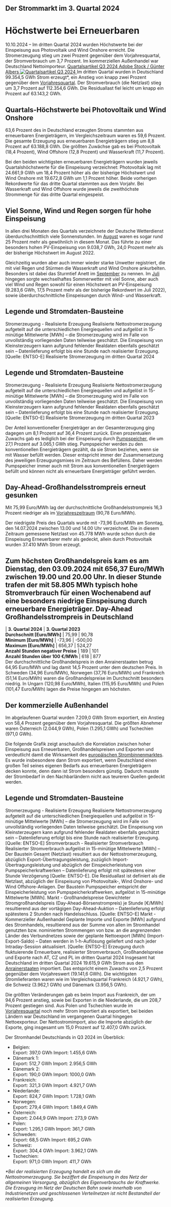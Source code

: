 





## Der Strommarkt im 3. Quartal 2024
# Höchstwerte bei Erneuerbaren


10.10.2024 – Im dritten Quartal 2024 wurden Höchstwerte bei der Einspeisung aus Photovoltaik und Wind Onshore erreicht. Die Stromerzeugung stieg um zwei Prozent gegenüber dem Vorjahresquartal, der Stromverbrauch um 3,7 Prozent. Im kommerziellen Außenhandel war Deutschland Nettoimporteur.
[ Quartalsartikel Q3 2024 Adobe Stock / Günter Albers ![Quartalsartikel Q3 2024](https://www.smard.de/resource/blob/215018/61833cbfdc031941652f9a8a7c3d1120/adobestock-216275201-guenteralbers-data.jpg) ](https://www.smard.de/resource/blob/215018/61833cbfdc031941652f9a8a7c3d1120/adobestock-216275201-guenteralbers-data.jpg)
Im dritten Quartal wurden in Deutschland 99.354,5 GWh Strom erzeugt*, ein Anstieg von knapp zwei Prozent gegenüber dem [Vorjahresquartal](https://www.smard.de/page/home/topic-article/444/211148/grosshandelspreis-erneut-gesunken). Der Stromverbrauch (die Netzlast) stieg um 3,7 Prozent auf 112.354,6 GWh. Die Residuallast fiel leicht um knapp ein Prozent auf 63.143,2 GWh.
## Quartals-Höchstwerte bei Photovoltaik und Wind Onshore
63,6 Prozent des in Deutschland erzeugten Stroms stammten aus erneuerbaren Energieträgern, im Vergleichszeitraum waren es 59,6 Prozent. Die gesamte Erzeugung aus erneuerbaren Energieträgern stieg um 8,8 Prozent auf 63.188,8 GWh. Die größten Zuwächse gab es bei Photovoltaik (18,4 Prozent), Wind Offshore (12,8 Prozent) und Wasserkraft (11,7 Prozent).








Bei den beiden wichtigsten erneuerbaren Energieträgern wurden jeweils Quartalshöchstwerte für die Einspeisung verzeichnet: Photovoltaik lag mit 24.661,9 GWh um 18,4 Prozent höher als der bisherige Höchstwert und Wind Onshore mit 19.672,8 GWh um 1,1 Prozent höher. Beide vorherigen Rekordwerte für das dritte Quartal stammten aus dem Vorjahr. Bei Wasserkraft und Wind Offshore wurde jeweils die zweithöchste Strommenge für das dritte Quartal eingespeist.
## Viel Sonne, Wind und Regen sorgen für hohe Einspeisung
In allen drei Monaten des Quartals verzeichnete der Deutsche Wetterdienst überdurchschnittlich viele Sonnenstunden. Im [August](https://www.dwd.de/DE/presse/pressemitteilungen/DE/2024/20240830_deutschlandwetter_august2024_news.html) waren es sogar rund 25 Prozent mehr als gewöhnlich in diesem Monat. Das führte zu einer besonders hohen PV-Einspeisung von 9.038,7 GWh, 24,0 Prozent mehr als der bisherige Höchstwert im August 2022.  
  
Gleichzeitig wurden aber auch immer wieder starke Unwetter registriert, die mit viel Regen und Stürmen die Wasserkraft und Wind Onshore ankurbelten. Besonders ist dabei das Sturmtief Anett im [September](https://www.dwd.de/DE/presse/pressemitteilungen/DE/2024/20240930_deutschlandwetter_september2024_news.html) zu nennen. Im [Juli](https://www.dwd.de/DE/presse/pressemitteilungen/DE/2024/20240730_deutschlandwetter_juli2024_news.html) hingegen sorgte wechselhaftes Sommerwetter mit viel Sonne, aber auch viel Wind und Regen sowohl für einen Höchstwert an PV-Einspeisung (9.283,6 GWh, 17,5 Prozent mehr als der bisherige Rekordwert im Juli 2022), sowie überdurchschnittliche Einspeisungen durch Wind- und Wasserkraft.




  


  

## Legende und Stromdaten-Bausteine
Stromerzeugung - Realisierte Erzeugung 
Realisierte Nettostromerzeugung aufgeteilt auf die unterschiedlichen Energiequellen und aufgelöst in 15-minütige Mittelwerte [MWh] – die Stromerzeugung wird im Falle von unvollständig vorliegenden Daten teilweise geschätzt. Die Einspeisung von Kleinsterzeugern kann aufgrund fehlender Realdaten ebenfalls geschätzt sein – Datenlieferung erfolgt bis eine Stunde nach realisierter Erzeugung. [Quelle: ENTSO-E]
Realisierte Stromerzeugung im dritten Quartal 2024




  


  

## Legende und Stromdaten-Bausteine
Stromerzeugung - Realisierte Erzeugung 
Realisierte Nettostromerzeugung aufgeteilt auf die unterschiedlichen Energiequellen und aufgelöst in 15-minütige Mittelwerte [MWh] – die Stromerzeugung wird im Falle von unvollständig vorliegenden Daten teilweise geschätzt. Die Einspeisung von Kleinsterzeugern kann aufgrund fehlender Realdaten ebenfalls geschätzt sein – Datenlieferung erfolgt bis eine Stunde nach realisierter Erzeugung. [Quelle: ENTSO-E]
Realisierte Stromerzeugung im dritten Quartal 2023


Der Anteil konventioneller Energieträger an der Gesamterzeugung ging dagegen um 8,1 Prozent auf 36,4 Prozent zurück. Einen prozentualen Zuwachs gab es lediglich bei der Einspeisung durch [Pumpspeicher](https://www.smard.de/home/neu-auf-smard-daten-zum-strombezug-von-pumpspeicherkraftwerken-204384), die um 27,1 Prozent auf 3.065,1 GWh stieg. Pumpspeicher werden zu den konventionellen Energieträgern gezählt, da sie Strom beziehen, wenn sie mit Wasser befüllt werden. Dieser entspricht immer der Zusammensetzung des jeweiligen Erzeugungsmixes im Zeitraum des Befüllens. Daher werden Pumpspeicher immer auch mit Strom aus konventionellen Energieträgern befüllt und können nicht als erneuerbare Energieträger geführt werden.
## Day-Ahead-Großhandelsstrompreis erneut gesunken
Mit 75,99 Euro/MWh lag der durchschnittliche Großhandelsstrompreis 16,3 Prozent niedriger als im [Vorjahreszeitraum](https://www.smard.de/page/home/topic-article/444/211148/grosshandelspreis-erneut-gesunken) (90,78 Euro/MWh).  
  
Der niedrigste Preis des Quartals wurde mit -73,96 Euro/MWh am Sonntag, den 14.07.2024 zwischen 13.00 und 14.00 Uhr verzeichnet. Die in diesem Zeitraum gemessene Netzlast von 45.778 MWh wurde schon durch die Einspeisung Erneuerbarer mehr als gedeckt, allein durch Photovoltaik wurden 37.410 MWh Strom erzeugt.  
  
Zum höchsten Großhandelspreis kam es am Dienstag, den 03.09.2024 mit 656,37 Euro/MWh zwischen 19.00 und 20.00 Uhr. In dieser Stunde trafen der mit 58.805 MWh typisch hohe Stromverbrauch für einen Wochenabend auf eine besonders niedrige Einspeisung durch erneuerbare Energieträger.
**Day-Ahead Großhandelsstrompreis in Deutschland**  
---  
| **3. Quartal 2024** | **3. Quartal 2023**  
**Durchschnitt [Euro/MWh]** |  75,99 | 90,78  
**Minimum [Euro/MWh]** | -73,96 | -500,00  
**Maximum [Euro/MWh]** | 656,37 | 524,27  
**Anzahl Stunden negativer Preise** | 189 | 101  
**Anzahl Stunden über 100 €/MWh** | 618 | 877  
Der durchschnittliche Großhandelspreis in den Anrainerstaaten betrug 64,95 Euro/MWh und lag damit 14,5 Prozent unter dem deutschen Preis. In Schweden (34,96 Euro/MWh), Norwegen (37,76 Euro/MWh) und Frankreich (51,14 Euro/MWh) waren die Großhandelspreise im Durchschnitt besonders niedrig. In Ungarn (120,98 Euro/MWh), Italien (115,95 Euro/MWh) und Polen (101,47 Euro/MWh) lagen die Preise hingegen am höchsten.
## Der kommerzielle Außenhandel
Im abgelaufenen Quartal wurden 7.209,0 GWh Strom exportiert, ein Anstieg von 58,4 Prozent gegenüber dem Vorjahresquartal. Die größten Abnehmer waren Österreich (2.044,9 GWh), Polen (1.295,1 GWh) und Tschechien (971,0 GWh).  
  
Die folgende Grafik zeigt anschaulich die Korrelation zwischen hoher Einspeisung aus Erneuerbaren, Großhandelspreisen und Exporten und verdeutlicht damit die Wirksamkeit des [europäischen Strombinnenmarktes](https://www.smard.de/page/home/wiki-article/446/548/grenzueberschreitender-stromhandel). Es wurde insbesondere dann Strom exportiert, wenn Deutschland einen großen Teil seines eigenen Bedarfs aus erneuerbaren Energieträgern decken konnte, denn dann ist Strom besonders günstig. Dadurch musste der Strombedarf in den Nachbarländern nicht aus teureren Quellen gedeckt werden.




  

  

## Legende und Stromdaten-Bausteine
Stromerzeugung - Realisierte Erzeugung 
Realisierte Nettostromerzeugung aufgeteilt auf die unterschiedlichen Energiequellen und aufgelöst in 15-minütige Mittelwerte [MWh] – die Stromerzeugung wird im Falle von unvollständig vorliegenden Daten teilweise geschätzt. Die Einspeisung von Kleinsterzeugern kann aufgrund fehlender Realdaten ebenfalls geschätzt sein – Datenlieferung erfolgt bis eine Stunde nach realisierter Erzeugung. [Quelle: ENTSO-E]
Stromverbrauch - Realisierter Stromverbrauch 
Realisierter Stromverbrauch aufgelöst in 15-minütige Mittelwerte [MWh] – Der Baustein Gesamt (Netzlast) resultiert aus der Nettostromerzeugung, abzüglich Export-Übertragungsleistung, zuzüglich Import-Übertragungsleistung und abzüglich der Einspeicherleistung von Pumpspeicherkraftwerken – Datenlieferung erfolgt mit spätestens einer Stunde Verzögerung [Quelle: ENTSO-E]. Die Residuallast ist definiert als die Netzlast, abzüglich der Einspeisung von Photovoltaik-, Wind Onshore- und Wind Offshore-Anlagen. Der Baustein Pumpspeicher entspricht der Einspeicherleistung von Pumpspeicherkraftwerken, aufgelöst in 15-minütige Mittelwerte [MWh].
Markt - Großhandelspreise 
Gewichteter Stromgroßhandelspreis (Day-Ahead-Börsenstrompreis) je Stunde [€/MWh] resultierend aus der vortägigen Day-Ahead-Auktion – Datenlieferung erfolgt spätestens 2 Stunden nach Handelsschluss. [Quelle: ENTSO-E]
Markt - Kommerzieller Außenhandel 
Geplante Importe und Exporte [MWh] aufgrund des Stromhandels, resultierend aus der Summe von allen im Stromhandel genutzten bzw. nominierten Strommengen von bzw. an die angrenzenden Länder des Verbundnetzes sowie der geplante Nettoexport [MWh] (Import-Export-Saldo) – Daten werden in 1-h-Auflösung geliefert und nach jeder Intraday-Session aktualisiert. [Quelle: ENTSO-E]
Erzeugung durch fluktuierende Erneuerbare, realisierter Stromverbrauch, Großhandelspreise und Exporte nach AT, CZ und PL im dritten Quartal 2024
Insgesamt hat Deutschland im dritten Quartal 2024 19.615,9 GWh Strom aus den [Anrainerstaaten](https://www.smard.de/home/neu-durchschnittspreise-von-anrainerstaaten-208200) importiert. Das entspricht einem Zuwachs von 2,5 Prozent gegenüber dem Vorjahreswert (19.141,6 GWh). Die wichtigsten Stromlieferanten waren wie im Vergleichsquartal Frankreich (4.921,7 GWh), die Schweiz (3.962,1 GWh) und Dänemark (3.956,5 GWh).  
  
Die größten Veränderungen gab es beim Import aus Frankreich, der um 94,6 Prozent anstieg, sowie bei Exporten in die Niederlande, die um 208,7 Prozent gestiegen sind. Aus Polen und Tschechien wurde im [Vorjahresquartal](https://www.smard.de/page/home/topic-article/444/211148/grosshandelspreis-erneut-gesunken) noch mehr Strom importiert als exportiert, bei beiden Ländern war Deutschland im vergangenen Quartal hingegen Nettoexporteur. Der Nettostromimport, also die Importe abzüglich der Exporte, ging insgesamt um 15,0 Prozent auf 12.407,0 GWh zurück.  
  
Der Stromhandel Deutschlands in Q3 2024 im Überblick:
  * Belgien:  
Export: 397,0 GWh Import: 1.455,6 GWh
  * Dänemark 1:  
Export: 512,7 GWh Import: 2.956,5 GWh
  * Dänemark 2:  
Export: 190,0 GWh Import: 1000,0 GWh
  * Frankreich:  
Export: 321,3 GWh Import: 4.921,7 GWh
  * Niederlande:  
Export: 824,7 GWh Import: 1.728,1 GWh
  * Norwegen:  
Export: 279,4 GWh Import: 1.849,4 GWh
  * Österreich:  
Export: 2.044,9 GWh Import: 273,9 GWh
  * Polen:  
Export: 1.295,1 GWh Import: 361,7 GWh
  * Schweden:  
Export: 68,5 GWh Import: 695,2 GWh
  * Schweiz:  
Export: 304,4 GWh Import: 3.962,1 GWh
  * Tschechien:  
Export: 971,0 GWh Import: 411,7 GWh


_*Bei der realisierten Erzeugung handelt es sich um die Nettostromerzeugung. Sie beziffert die Einspeisung in das Netz der allgemeinen Versorgung, abzüglich des Eigenverbrauchs der Kraftwerke. Die Erzeugung im Netz der Deutschen Bahn sowie innerhalb von Industrienetzen und geschlossenen Verteilnetzen ist nicht Bestandteil der realisierten Erzeugung._








